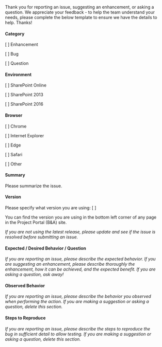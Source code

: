 Thank you for reporting an issue, suggesting an enhancement, or asking a question. We appreciate your feedback - to help the team understand your needs, please complete the below template to ensure we have the details to help. Thanks!

#### Category

[ ] Enhancement

[ ] Bug

[ ] Question

#### Environment

[ ] SharePoint Online

[ ] SharePoint 2013

[ ] SharePoint 2016

#### Browser

[ ] Chrome

[ ] Internet Explorer

[ ] Edge

[ ] Safari

[ ] Other

#### Summary

Please summarize the issue.

#### Version

Please specify what version you are using: [ ]

You can find the version you are using in the bottom left corner of any page in the Project Portal (B&A) site.

_If you are not using the latest release, please update and see if the issue is resolved before submitting an issue._

#### Expected / Desired Behavior / Question

_If you are reporting an issue, please describe the expected behavior. If you are suggesting an enhancement, please describe thoroughly the enhancement, how it can be achieved, and the expected benefit. If you are asking a question, ask away!_

#### Observed Behavior

_If you are reporting an issue, please describe the behavior you observed when performing the action. If you are making a suggestion or asking a question, delete this section._

#### Steps to Reproduce

_If you are reporting an issue, please describe the steps to reproduce the bug in sufficient detail to allow testing. If you are making
a suggestion or asking a question, delete this section._

